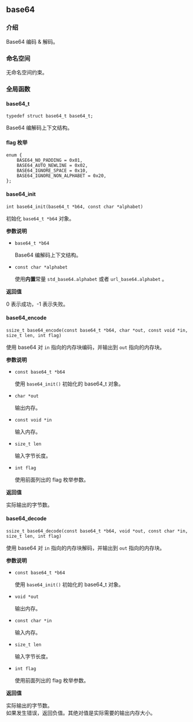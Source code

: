 ## base64

### 介绍

Base64 编码 & 解码。

### 命名空间

无命名空间约束。

### 全局函数

#### base64_t

	typedef struct base64_t base64_t;

Base64 编解码上下文结构。

#### flag 枚举

	enum {
		BASE64_NO_PADDING = 0x01,
		BASE64_AUTO_NEWLINE = 0x02,
		BASE64_IGNORE_SPACE = 0x10,
		BASE64_IGNORE_NON_ALPHABET = 0x20,
	};

#### base64_init

	int base64_init(base64_t *b64, const char *alphabet)

初始化 `base64_t *b64` 对象。

**参数说明**

* `base64_t *b64`

	Base64 编解码上下文结构。

* `const char *alphabet`

	使用**内置**常量 `std_base64.alphabet` 或者 `url_base64.alphabet` 。

**返回值**

0 表示成功，-1 表示失败。

#### base64_encode

	ssize_t base64_encode(const base64_t *b64, char *out, const void *in, size_t len, int flag)

使用 base64 对 `in` 指向的内存块编码，并输出到 `out` 指向的内存块。

**参数说明**

* `const base64_t *b64`

	使用 `base64_init()` 初始化的 base64_t 对象。

* `char *out`

	输出内存。

* `const void *in`

	输入内存。

* `size_t len`

	输入字节长度。

* `int flag`

	使用前面列出的 flag 枚举参数。

**返回值**

实际输出的字节数。

#### base64_decode

	ssize_t base64_decode(const base64_t *b64, void *out, const char *in, size_t len, int flag)

使用 base64 对 `in` 指向的内存块解码，并输出到 `out` 指向的内存块。

**参数说明**

* `const base64_t *b64`

	使用 `base64_init()` 初始化的 base64_t 对象。

* `void *out`

	输出内存。

* `const char *in`

	输入内存。

* `size_t len`

	输入字节长度。

* `int flag`

	使用前面列出的 flag 枚举参数。

**返回值**

实际输出的字节数。  
如果发生错误，返回负值。其绝对值是实际需要的输出内存大小。


